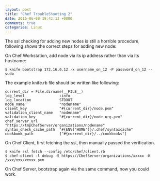 ```yaml
---
layout: post
title: "Chef TroubleShooting 2"
date: 2015-06-08 19:43:13 +0800
comments: true
categories: Linux
---
```

The ssl checking for adding new nodes is still a horrible procedure, following shows the correct steps for adding new node:    

On Chef Workstation, add node via its ip address rather than via its hostname:    

```
$ knife bootstrap 172.16.0.12 -x username_on_12 -P password_on_12 --sudo
```

The example knife.rb file should be written like following:    

```
current_dir = File.dirname(__FILE__)
log_level                :info
log_location             STDOUT
node_name                "nodename"
client_key               "#{current_dir}/node.pem"
validation_client_name   "nodename"
validation_key           "#{current_dir}/node_org.pem"
chef_server_url          "https://tmpChefServer/organizations/nodename"
syntax_check_cache_path  "#{ENV['HOME']}/.chef/syntaxcache"
cookbook_path            ["#{current_dir}/../cookbooks"]
```

On Chef Client, first fetching the ssl, then manually passed the verification.     

```
$ knife ssl fetch --config /etc/chef/client.rb
$ chef-client -l debug -S https://ChefServer/organizations/xxxxx -K /xxx/xxx/xxxxx.pem
```

On Chef Server, bootstrap again via the same command, now you could work.    

